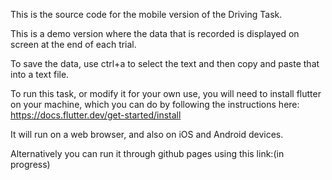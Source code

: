 This is the source code for the mobile version of the Driving Task.

This is a demo version where the data that is recorded is displayed on screen at the end of each trial.

To save the data, use ctrl+a to select the text and then copy and paste that into a text file.

To run this task, or modify it for your own use, you will need to install flutter on your machine,
which you can do by following the instructions here: https://docs.flutter.dev/get-started/install

It will run on a web browser, and also on iOS and Android devices.

Alternatively you can run it through github pages using this link:(in progress)



